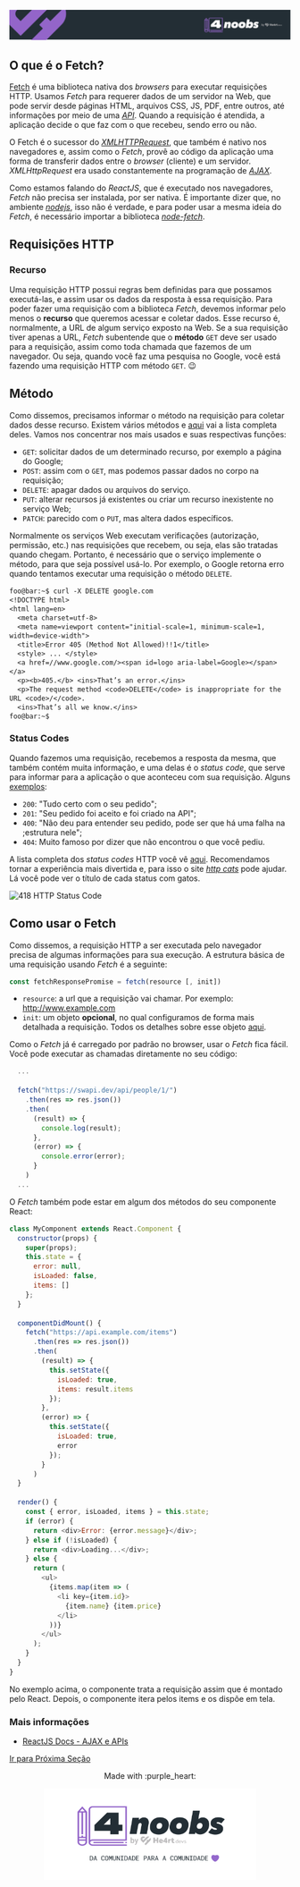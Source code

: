 <p align="center">
  <a href="https://github.com/he4rt/4noobs" target="_blank">
    <img src="../../assets/global/header-4noobs.svg">
  </a>
</p>

## O que é o Fetch?

[Fetch][1] é uma biblioteca nativa dos *browsers* para executar requisições HTTP. Usamos *Fetch* para requerer dados de um servidor na Web, que pode servir desde páginas HTML, arquivos CSS, JS, PDF, entre outros, até informações por meio de uma [*API*][2]. Quando a requisição é atendida, a aplicação decide o que faz com o que recebeu, sendo erro ou não.

O Fetch é o sucessor do [*XMLHTTPRequest*][3], que também é nativo nos navegadores e, assim como o *Fetch*, provê ao código da aplicação uma forma de transferir dados entre o *browser* (cliente) e um servidor. *XMLHttpRequest* era usado constantemente na programação de [*AJAX*][4].

Como estamos falando do *ReactJS*, que é executado nos navegadores, *Fetch* não precisa ser instalada, por ser nativa. É importante dizer que, no ambiente [*nodejs*][5], isso não é verdade, e para poder usar a mesma ideia do *Fetch*, é necessário importar a biblioteca [*node-fetch*][6].

## Requisições HTTP

### Recurso

Uma requisição HTTP possui regras bem definidas para que possamos executá-las, e assim usar os dados da resposta à essa requisição. Para poder fazer uma requisição com a biblioteca *Fetch*, devemos informar pelo menos o **recurso** que queremos acessar e coletar dados. Esse recurso é, normalmente, a URL de algum serviço exposto na Web. Se a sua requisição tiver apenas a URL, *Fetch* subentende que o **método** `GET` deve ser usado para a requisição, assim como toda chamada que fazemos de um navegador. Ou seja, quando você faz uma pesquisa no Google, você está fazendo uma requisição HTTP com método `GET`. :wink:

## Método

Como dissemos, precisamos informar o método na requisição para coletar dados desse recurso. Existem vários métodos e [aqui][7] vai a lista completa deles. Vamos nos concentrar nos mais usados e suas respectivas funções:

- `GET`: solicitar dados de um determinado recurso, por exemplo a página do Google;
- `POST`: assim com o `GET`, mas podemos passar dados no corpo na requisição;
- `DELETE`: apagar dados ou arquivos do serviço.
- `PUT`: alterar recursos já existentes ou criar um recurso inexistente no serviço Web;
- `PATCH`: parecido com o `PUT`, mas altera dados específicos.

Normalmente os serviços Web executam verificações (autorização, permissão, etc.) nas requisições que recebem, ou seja, elas são tratadas quando chegam. Portanto, é necessário que o serviço implemente o método, para que seja possível usá-lo. Por exemplo, o Google retorna erro quando tentamos executar uma requisição o método `DELETE`.
```shell
foo@bar:~$ curl -X DELETE google.com
<!DOCTYPE html>
<html lang=en>
  <meta charset=utf-8>
  <meta name=viewport content="initial-scale=1, minimum-scale=1, width=device-width">
  <title>Error 405 (Method Not Allowed)!!1</title>
  <style> ... </style>
  <a href=//www.google.com/><span id=logo aria-label=Google></span></a>
  <p><b>405.</b> <ins>That’s an error.</ins>
  <p>The request method <code>DELETE</code> is inappropriate for the URL <code>/</code>.
  <ins>That’s all we know.</ins>
foo@bar:~$
```

### Status Codes

Quando fazemos uma requisição, recebemos a resposta da mesma, que também contém muita informação, e uma delas é o *status code*, que serve para informar para a aplicação o que aconteceu com sua requisição. Alguns [exemplos][12]:

- `200`: "Tudo certo com o seu pedido";
- `201`: "Seu pedido foi aceito e foi criado na API";
- `400`: "Não deu para entender seu pedido, pode ser que há uma falha na ;estrutura nele";
- `404`: Muito famoso por dizer que não encontrou o que você pediu.

A lista completa dos *status codes* HTTP você vê [aqui][8]. Recomendamos tornar a experiência mais divertida e, para isso o site [*http cats*][9] pode ajudar. Lá você pode ver o título de cada status com gatos.

![418 HTTP Status Code](https://http.cat/418)

## Como usar o Fetch

Como dissemos, a requisição HTTP a ser executada pelo navegador precisa de algumas informações para sua execução. A estrutura básica de uma requisição usando *Fetch* é a seguinte:

```js
const fetchResponsePromise = fetch(resource [, init])
```

- `resource`: a url que a requisição vai chamar. Por exemplo: http://www.example.com
- `init`: um objeto **opcional**, no qual configuramos de forma mais detalhada a requisição. Todos os detalhes sobre esse objeto [aqui][10].

Como o *Fetch* já é carregado por padrão no browser, usar o *Fetch* fica fácil. Você pode executar as chamadas diretamente no seu código:

````js
  ...

  fetch("https://swapi.dev/api/people/1/")
    .then(res => res.json())
    .then(
      (result) => {
        console.log(result);
      },
      (error) => {
        console.error(error);
      }
    )
  ...
````

O *Fetch* também pode estar em algum dos métodos do seu componente React:

````js
class MyComponent extends React.Component {
  constructor(props) {
    super(props);
    this.state = {
      error: null,
      isLoaded: false,
      items: []
    };
  }

  componentDidMount() {
    fetch("https://api.example.com/items")
      .then(res => res.json())
      .then(
        (result) => {
          this.setState({
            isLoaded: true,
            items: result.items
          });
        },
        (error) => {
          this.setState({
            isLoaded: true,
            error
          });
        }
      )
  }

  render() {
    const { error, isLoaded, items } = this.state;
    if (error) {
      return <div>Error: {error.message}</div>;
    } else if (!isLoaded) {
      return <div>Loading...</div>;
    } else {
      return (
        <ul>
          {items.map(item => (
            <li key={item.id}>
              {item.name} {item.price}
            </li>
          ))}
        </ul>
      );
    }
  }
}
````

No exemplo acima, o componente trata a requisição assim que é montado pelo React. Depois, o componente itera pelos items e os dispõe em tela.

### Mais informações
- [ReactJS Docs - AJAX e APIs][11]

[Ir para Próxima Seção](./2-Axios.md)

<p align="center">Made with :purple_heart:</p>

<p align="center">
  <a href="https://github.com/he4rt/4noobs" target="_blank">
    <img src="../../assets/global/footer-4noobs.svg" width="380">
  </a>
</p>

[1]: https://developer.mozilla.org/pt-BR/docs/Web/API/Fetch_API/Using_Fetch
[2]: https://pt.wikipedia.org/wiki/Interface_de_programa%C3%A7%C3%A3o_de_aplica%C3%A7%C3%B5es
[3]: https://developer.mozilla.org/pt-BR/docs/Web/API/XMLHttpRequest
[4]: https://developer.mozilla.org/pt-BR/docs/Web/Guide/AJAX
[5]: https://nodejs.org
[6]: https://github.com/node-fetch/node-fetch
[7]: https://developer.mozilla.org/pt-BR/docs/Web/HTTP/Methods
[8]: https://developer.mozilla.org/pt-BR/docs/Web/HTTP/Status
[9]: https://http.cat/
[10]: https://developer.mozilla.org/pt-BR/docs/Web/API/WindowOrWorkerGlobalScope/fetch
[11]: https://pt-br.reactjs.org/docs/faq-ajax.html
[12]: https://external-preview.redd.it/VIIvCoTbkXb32niAD-rxG8Yt4UEi1Hx9RXhdHHIagYo.jpg?width=960&crop=smart&auto=webp&s=5d890e52d9f9a0ed647b3ff217cf226536a1f651